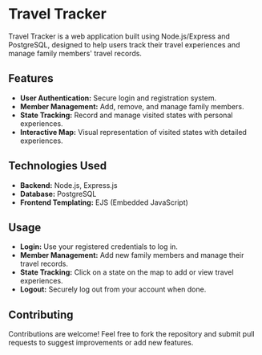 # Travel Tracker

Travel Tracker is a web application built using Node.js/Express and PostgreSQL, designed to help users track their travel experiences and manage family members' travel records.

## Features

- **User Authentication:** Secure login and registration system.
- **Member Management:** Add, remove, and manage family members.
- **State Tracking:** Record and manage visited states with personal experiences.
- **Interactive Map:** Visual representation of visited states with detailed experiences.

## Technologies Used

- **Backend:** Node.js, Express.js
- **Database:** PostgreSQL
- **Frontend Templating:** EJS (Embedded JavaScript)

## Usage

- **Login:** Use your registered credentials to log in.
- **Member Management:** Add new family members and manage their travel records.
- **State Tracking:** Click on a state on the map to add or view travel experiences.
- **Logout:** Securely log out from your account when done.

## Contributing

Contributions are welcome! Feel free to fork the repository and submit pull requests to suggest improvements or add new features.

